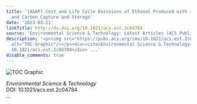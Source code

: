 ```yaml
---
title: '[ASAP] Cost and Life Cycle Emissions of Ethanol Produced with an Oxyfuel Boiler
  and Carbon Capture and Storage'
date: '2023-03-21'
linkTitle: http://dx.doi.org/10.1021/acs.est.2c04784
source: 'Environmental Science & Technology: Latest Articles (ACS Publications)'
description: '<p><img src="https://pubs.acs.org/cms/10.1021/acs.est.2c04784/asset/images/medium/es2c04784_0010.gif"
  alt="TOC Graphic"/></p><div><cite>Environmental Science & Technology</cite></div><div>DOI:
  10.1021/acs.est.2c04784</div> ...'
disable_comments: true
---
```

<p><img src="https://pubs.acs.org/cms/10.1021/acs.est.2c04784/asset/images/medium/es2c04784_0010.gif" alt="TOC Graphic"/></p><div><cite>Environmental Science & Technology</cite></div><div>DOI: 10.1021/acs.est.2c04784</div> ...